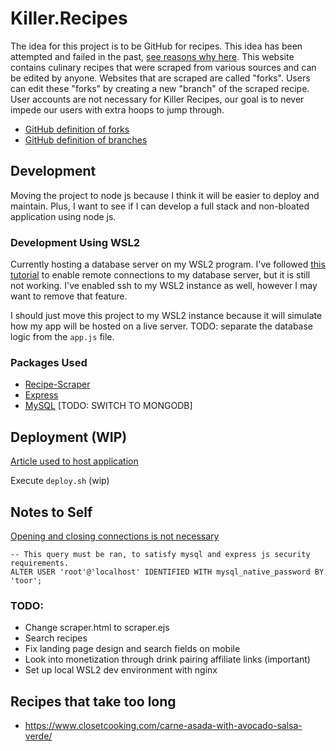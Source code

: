 # Killer.Recipes
The idea for this project is to be GitHub for recipes. This idea has been attempted and failed in the past, [see reasons why here](https://google.com). This website contains culinary recipes that were scraped from various sources and can be edited by anyone. Websites that are scraped are called "forks". Users can edit these "forks" by creating a new "branch" of the scraped recipe. User accounts are not necessary for Killer Recipes, our goal is to never impede our users with extra hoops to jump through.

* [GitHub definition of forks](https://docs.github.com/en/github/collaborating-with-pull-requests/working-with-forks/about-forks)
* [GitHub definition of branches](https://docs.github.com/en/github/collaborating-with-pull-requests/proposing-changes-to-your-work-with-pull-requests/about-branches)

## Development
Moving the project to node js because I think it will be easier to deploy and maintain. Plus, I want to see if I can develop a full stack and non-bloated application using node js.


### Development Using WSL2
Currently hosting a database server on my WSL2 program. I've followed [this tutorial](https://www.digitalocean.com/community/tutorials/how-to-allow-remote-access-to-mysql) to enable remote connections to my database server, but it is still not working. I've enabled ssh to my WSL2 instance as well, however I may want to remove that feature.


I should just move this project to my WSL2 instance because it will simulate how my app will be hosted on a live server. 
TODO: separate the database logic from the `app.js` file.

### Packages Used
* [Recipe-Scraper](https://www.npmjs.com/package/recipe-scraper)
* [Express](https://www.npmjs.com/package/express)
* [MySQL](npmjs.com/package/mysql) [TODO: SWITCH TO MONGODB]

## Deployment (WIP)
[Article used to host application](https://www.digitalocean.com/community/tutorials/how-to-set-up-a-node-js-application-for-production-on-debian-9)

Execute `deploy.sh` (wip)

## Notes to Self
[Opening and closing connections is not necessary](https://stackoverflow.com/questions/14087924/cannot-enqueue-handshake-after-invoking-quit)

```
-- This query must be ran, to satisfy mysql and express js security requirements.
ALTER USER 'root'@'localhost' IDENTIFIED WITH mysql_native_password BY 'toor';
```

### TODO:
* Change scraper.html to scraper.ejs
* Search recipes
* Fix landing page design and search fields on mobile 
* Look into monetization through drink pairing affiliate links (important)
* Set up local WSL2 dev environment with nginx

## Recipes that take too long
* https://www.closetcooking.com/carne-asada-with-avocado-salsa-verde/



